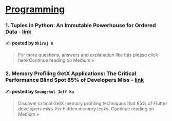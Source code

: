
<h1><a href=https://medium.com/tag/programming/recommended target="_blank" rel="noopener noreferrer">Programming</a></h1>
<h3>1. Tuples in Python: An Immutable Powerhouse for Ordered Data - <a href="https://dhirajkumarblog.medium.com/tuples-in-python-an-immutable-powerhouse-for-ordered-data-a2dd2f0f8faa?source=rss------programming-5" target="_blank" rel="noopener noreferrer">link</a></h3>

✍️ **posted by `Dhiraj K`**

<blockquote>For more questions, answers and explanation like this please click here
Continue reading on Medium »</blockquote>

<h3>2. Memory Profiling GetX Applications: The Critical Performance Blind Spot 85% of Developers Miss - <a href="https://medium.com/@alaxhenry0121/memory-profiling-getx-applications-the-critical-performance-blind-spot-85-of-developers-miss-484cba25bd11?source=rss------programming-5" target="_blank" rel="noopener noreferrer">link</a></h3>

✍️ **posted by `Seungchul Jeff Ha`**

<blockquote>Discover critical GetX memory profiling techniques that 85% of Flutter developers miss. Fix hidden memory leaks.
Continue reading on Medium »</blockquote>

